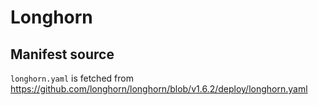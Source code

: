 # Longhorn

## Manifest source

`longhorn.yaml` is fetched from <https://github.com/longhorn/longhorn/blob/v1.6.2/deploy/longhorn.yaml>
